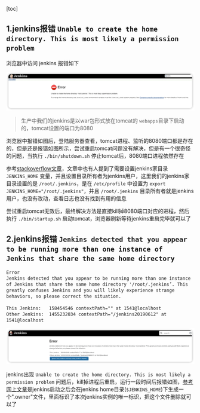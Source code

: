 [toc]



## 1.jenkins报错 `Unable to create the home directory. This is most likely a permission problem`

浏览器中访问 jenkins 报错如下

![iShot_2024-09-04_14.40.38](https://raw.githubusercontent.com/pptfz/picgo-images/master/img/iShot_2024-09-04_14.40.38.png)



> 生产中我们的jenkins是以war包形式放在tomcat的 `webapps`目录下启动的，tomcat设置的端口为8080



浏览器中报错如图后，登陆服务器查看，tomcat进程、监听的8080端口都是存在的，但是还是报错如图所示，尝试重启tomcat问题没有解决，但是有一个很奇怪的问题，当执行 `./bin/shutdown.sh` 停止tomcat后，8080端口进程依然存在

参考[stackoverflow文章](https://stackoverflow.com/questions/54670362/unable-to-create-the-home-directory-this-is-most-likely-a-permission-problem)，文章中也有人提到了需要设置jenkins家目录 `JENKINS_HOME` 变量，并且设置目录所有者为jenkins用户，这里我们的jenkins家目录设置的是 `/root/.jenkins`，是在 `/etc/profile` 中设置为 `export JENKINS_HOME="/root/.jenkins"`，并且 `/root/.jenkins` 目录所有者就是jenkins用户，也没有改动，查看日志也没有找到有用的信息

尝试重启tomcat无效后，最终解决方法是直接kill掉8080端口对应的进程，然后执行 `./bin/startup.sh` 启动tomcat，浏览器刷新等待jenkins重启完毕就可以了









## 2.jenkins报错 `Jenkins detected that you appear to be running more than one instance of Jenkins that share the same home directory`

```shell
Error
Jenkins detected that you appear to be running more than one instance of Jenkins that share the same home directory '/root/.jenkins’. This greatly confuses Jenkins and you will likely experience strange behaviors, so please correct the situation.

This Jenkins:	158454546 contextPath="" at 1541@localhost
Other Jenkins:	1455232034 contextPath="/jenkins20190612" at 1541@localhost
```

![iShot_2024-09-04_14.41.40](https://raw.githubusercontent.com/pptfz/picgo-images/master/img/iShot_2024-09-04_14.41.40.png)





jenkins出现 `Unable to create the home directory. This is most likely a permission problem` 问题后，kill掉进程后重启，运行一段时间后报错如图，[参考网上文章](https://my.oschina.net/xueyi28/blog/1541704)是jenkins启动之后会在jenkins home目录(`$JENKINS_HOME`)下生成一个".owner"文件，里面标识了本次jenkins实例的唯一标识，把这个文件删除就可以了

